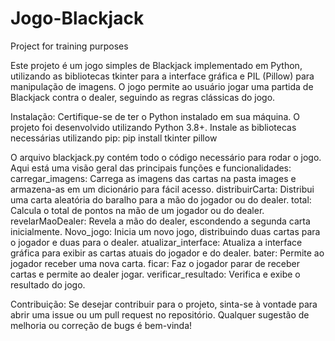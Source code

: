 # Jogo-Blackjack

Project for training purposes

Este projeto é um jogo simples de Blackjack implementado em Python, utilizando as bibliotecas tkinter para a interface gráfica e PIL (Pillow) para manipulação de imagens. O jogo permite ao usuário jogar uma partida de Blackjack contra o dealer, seguindo as regras clássicas do jogo.

Instalação:
Certifique-se de ter o Python instalado em sua máquina. O projeto foi desenvolvido utilizando Python 3.8+.
Instale as bibliotecas necessárias utilizando pip:
pip install tkinter pillow


O arquivo blackjack.py contém todo o código necessário para rodar o jogo. Aqui está uma visão geral das principais funções e funcionalidades:
carregar_imagens: Carrega as imagens das cartas na pasta images e armazena-as em um dicionário para fácil acesso.
distribuirCarta: Distribui uma carta aleatória do baralho para a mão do jogador ou do dealer.
total: Calcula o total de pontos na mão de um jogador ou do dealer.
revelarMaoDealer: Revela a mão do dealer, escondendo a segunda carta inicialmente.
Novo_jogo: Inicia um novo jogo, distribuindo duas cartas para o jogador e duas para o dealer.
atualizar_interface: Atualiza a interface gráfica para exibir as cartas atuais do jogador e do dealer.
bater: Permite ao jogador receber uma nova carta.
ficar: Faz o jogador parar de receber cartas e permite ao dealer jogar.
verificar_resultado: Verifica e exibe o resultado do jogo.

Contribuição:
Se desejar contribuir para o projeto, sinta-se à vontade para abrir uma issue ou um pull request no repositório. Qualquer sugestão de melhoria ou correção de bugs é bem-vinda!